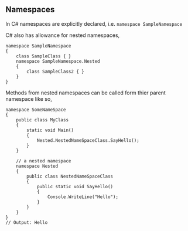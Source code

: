 ## Namespaces

In C# namespaces are explicitly declared, i.e.
`namespace SampleNamespace`

C# also has allowance for nested namespaces,

~~~~
namespace SampleNamespace
{
    class SampleClass { }
    namespace SampleNamespace.Nested
    {
        class SampleClass2 { }
    }
}
~~~~

Methods from nested namespaces can be called form thier parent namespace like so,

~~~~
namespace SomeNameSpace
{
    public class MyClass 
    {
        static void Main() 
        {
            Nested.NestedNameSpaceClass.SayHello();
        }
    }

    // a nested namespace
    namespace Nested   
    {
        public class NestedNameSpaceClass 
        {
            public static void SayHello() 
            {
                Console.WriteLine("Hello");
            }
        }
    }
}
// Output: Hello
~~~~
    